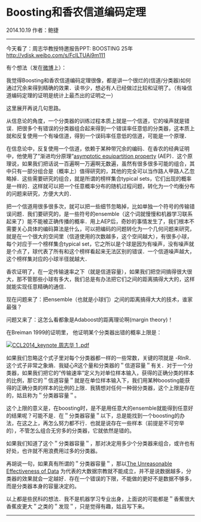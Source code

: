 # Boosting和香农信道编码定理

2014.10.19  作者：鲍捷

***

今天看了：周志华教授特邀报告PPT: BOOSTING 25年　<http://vdisk.weibo.com/s/FcILTUAi9m111>

有个想法（发在[微博](http://www.weibo.com/1932835417/BsguBtNNU?mod=weibotime)上）：

我觉得Boosting和香农信道编码定理很像，都是讲一个很烂的(信道/分类器)如何通过冗余来得到精确的效果．读书少，想必有人已经做过比较和证明了。（有噪信道编码定理的证明是统计上最杰出的证明之一）

这里展开再说几句思路。

从信息论的角度，一个分类器的训练过程本质上就是一个信道，它的噪声就是错误．把很多个有错误的分类器组合起来得到一个错误率任意低的分类器，这本质上就和反复使用一个有噪信道，得到一个误码率任意低的信道，可能是一个原理．

在信息论中，反复使用一个信道，依赖于某种带冗余的编码．在香农的经典证明中，他使用了”渐进均分原理”[asymptotic equipartition property](http://en.wikipedia.org/wiki/Asymptotic_equipartition_property) (AEP)．这个原理说，如果我们把话说一百遍啊一万遍啊无数遍，虽然有很多很多可能的组合，其中只有一部分组合是（概率上）值得研究的，其他的完全可以当作路人甲路人乙忽略掉．这些需要研究的组合，就是所谓的榜样集合typical sets，它们出现的概率是一样的．这样就可以把一个任意概率分布的随机过程问题，转化为一个均衡分布的问题来研究，方便大大的．

把一个信道用很多很多次，就可以把一些细节忽略掉，比如单独一个符号的传输错误问题．我们要研究的，是一些符号的ensemble（这个词就慢慢和机器学习联系起来了）能不能被正确传播的概率．用上AEP后，奇妙的事情发生了，我们根本不需要关心具体的编码算法是什么，可以把编码的问题转化为一个几何问题来研究，就是在一个很大的空间里（信道使用的次数越多，这个空间越大），有很多小球，每个对应于一个榜样集合typical set，它之所以是个球是因为有噪声，没有噪声就是个点了，球代表了所有和这个榜样看起来无法区别的错误．一个信道噪声越大，这个榜样集对应的小球半径就越大．

香农证明了，在一定传输速率之下（就是信道容量），如果我们把空间搞得很大很大，那不管那些小球有多大，我们总是有办法把它们之间的距离搞得大大的，这样就能实现任意精确的通信．

现在问题来了：把ensemble（也就是小球们）之间的距离搞得大大的技术，谁家最强？

问题又来了：这怎么看都象是Adaboost的距离理论啊(margin theory)！

在Breiman 1999的证明里， 他证明某个分类器出错的概率上限是：

[![CCL2014_keynote 周志华  1 .pdf](http://baojie.org/blog/wp-content/uploads/2014/10/CCL2014_keynote-%E5%91%A8%E5%BF%97%E5%8D%8E-1-.pdf.png)](http://baojie.org/blog/wp-content/uploads/2014/10/CCL2014_keynote-%E5%91%A8%E5%BF%97%E5%8D%8E-1-.pdf.png)

 

如果我们忽略这个式子里对每个分类器都一样的一些常数，关键的项就是 -RlnR．这个式子非常之象熵．我疑心R这个量和分类器的＂信道容量＂有关．对于一个分类器，如果我们把它的”传输速率”定义为对单位样本输入，获得的正确分类的样本的比例，那它的＂信道容量＂就是在单位样本输入下，我们用某种boosting能获得的正确分类的样本的比例的上限．我猜想对任何一种弱分类器，这个上限是存在的，姑且称为＂分类器容量＂。

这个上限的意义是，在boosting时，是不是用任意大的ensemble就能得到任意好的结果呢？可能不是．在＂分类器容量＂以下，总是能找到一个boosting的办法，在这之上，再怎么努力都不行．也就是说存在一些样本（前提是不可穷举的），不管怎么组合无穷多的分类器，它就依然是错的。

如果我们知道了这个＂分类器容量＂，那对决定用多少个分类器来组合，或许也有好处，也许就不用浪费用过多的分类器。

再胡说一句，如果真有所谓的＂分类器容量＂，那以[The Unreasonable Effectiveness of Data](http://www.datascienceassn.org/sites/default/files/Unreasonable%20Effectiveness%20of%20Data.pdf) 为代表的大数据宗教就不能成立，并不是说数据越多，分类器的效果就会一定越好．存在一个错误的下限，不能做的更好不是数据不够多，而是分类器本身的容量决定的。

以上都是些民科的想法．我不是机器学习专业出身，上面说的可能都是＂香蕉很大香蕉皮更大＂之类的＂发现＂，只是觉得有趣，姑且写下来。

***

